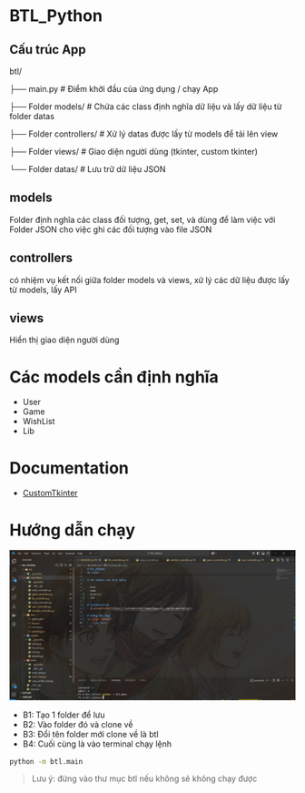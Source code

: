 # BTL_Python

## Cấu trúc App

btl/

├── main.py # Điểm khởi đầu của ứng dụng / chạy App

├── Folder models/ # Chứa các class định nghĩa dữ liệu và lấy dữ liệu từ folder datas

├── Folder controllers/ # Xử lý datas được lấy từ models để tải lên view

├── Folder views/ # Giao diện người dùng (tkinter, custom tkinter)

└── Folder datas/ # Lưu trữ dữ liệu JSON

## models

Folder định nghĩa các class đối tượng, get, set, và dùng để làm việc với Folder JSON cho việc ghi các đối tượng vào file JSON

## controllers

có nhiệm vụ kết nối giữa folder models và views, xử lý các dữ liệu được lấy từ models, lấy API

## views

Hiển thị giao diện người dùng

# Các models cần định nghĩa

- User
- Game
- WishList
- Lib

# Documentation
- [CustomTkinter](https://customtkinter.tomschimansky.com/documentation/)

# Hướng dẫn chạy 
<p align="center">
    <img src="./imgs/chayfile.png" />
</p>

- B1: Tạo 1 folder để lưu
- B2: Vào folder đó và clone về
- B3: Đổi tên folder mới clone về là btl
- B4: Cuối cùng là vào terminal chạy lệnh

```bash
python -m btl.main
```
> Lưu ý: đừng vào thư mục btl nếu không sẽ không chạy được